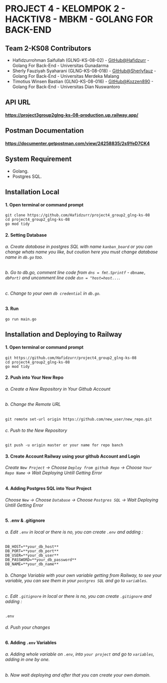 # PROJECT 4 - KELOMPOK 2 - HACKTIV8 - MBKM - GOLANG FOR BACK-END

## Team 2-KS08 Contributors
* Hafidzurrohman Saifullah (GLNG-KS-08-02) - [GitHub@Hafidzurr](https://github.com/Hafidzurr) - Golang For Back-End - Universitas Gunadarma
* Sherly Fauziyah Syaharani (GLNG-KS-08-018) - [GitHub@Sherlyfauz](https://github.com/Sherlyfauz) - Golang For Back-End - Universitas Merdeka Malang 
* Timotius Winsen Bastian (GLNG-KS-08-016) - [GitHub@Kozzen890](https://github.com/Kozzen890) - Golang For Back-End - Universitas Dian Nuswantoro 
##
##
## API URL 
#### https://project3group2glng-ks-08-production.up.railway.app/
##
## Postman Documentation
#### https://documenter.getpostman.com/view/24258835/2s9YeD7CK4
##
## System Requirement
* Golang.
* Postgres SQL.
## Installation Local
#### 1. Open terminal or command prompt
```
git clone https://github.com/Hafidzurr/project4_group2_glng-ks-08
cd project4_group2_glng-ks-08
go mod tidy
```
#### 2. Setting Database 

###### a. Create database in postgres SQL with name `kanban_board` or you can change whats name you like, but coution here you must change database name in `db.go` too.

###### b. Go to db.go, comment line code from `dns = fmt.Sprintf` - `dbname, dbPort)` and uncomment line code `dsn = "host=host...`.

###### c. Change to your own `db credential` in `db.go`.


#### 3. Run 
```
go run main.go
```
## Installation and Deploying to Railway
#### 1. Open terminal or command prompt
```
git https://github.com/Hafidzurr/project4_group2_glng-ks-08
cd project4_group2_glng-ks-08
go mod tidy
```
#### 2. Push into Your New Repo
###### a. Create a New Repository in Your Github Account
###### b. Change the Remote URL
```
git remote set-url origin https://github.com/new_user/new_repo.git
```
###### c. Push to the New Repository 
```
git push -u origin master or your name for repo banch
```
#### 3. Create Account Railway using your github Account and Login
###### Create `New Project` -> Choose `Deploy from github Repo` -> Choose `Your Repo Name` -> Wait Deploying Untill Getting Error

#### 4. Adding Postgres SQL into Your Project
###### Choose `New` -> Choose `Database` -> Choose `Postgres SQL` -> Wait Deploying Untill Getting Error

#### 5. .env & .gitignore
###### a. Edit `.env` in local or there is no, you can create `.env` and adding : 
```
DB_HOST=**your_db_host**
DB_PORT=**your_db_port**
DB_USER=**your_db_user**
DB_PASSWORD=**your_db_password**
DB_NAME=**your_db_name**
```
######  b. Change Variable with your own variable getting from Railway, to see your variable, you can see them in your `postgres SQL` and go to `variables`.

######  c. Edit `.gitignore` in local or there is no, you can create `.gitignore` and adding :
```
.env
```
###### d. Push your changes

#### 6. Adding `.env` Variables
###### a. Adding whole variable on `.env`, into `your project` and go to `variables`, adding in one by one.
###### b. Now wait deploying and after that you can create your own domain.

